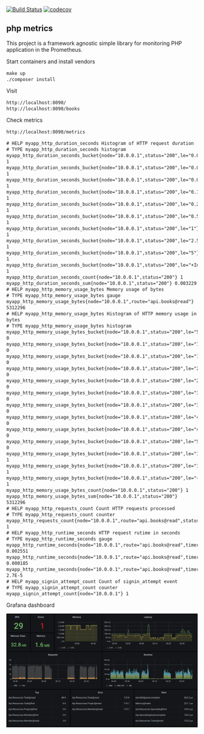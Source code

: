 [![Build Status](https://travis-ci.com/demidovich/php-metrics.svg?branch=master)](https://travis-ci.com/demidovich/php-metrics) [![codecov](https://codecov.io/gh/demidovich/php-metrics/branch/master/graph/badge.svg)](https://codecov.io/gh/demidovich/php-metrics)

## php metrics

This project is a framework agnostic simple library for monitoring PHP application in the Prometheus. 

Start containers and install vendors

```
make up
./composer install
```

Visit

```
http://localhost:8090/
http://localhost:8090/books
```

Check metrics

```
http://localhost:8090/metrics
```

```
# HELP myapp_http_duration_seconds Histogram of HTTP request duration
# TYPE myapp_http_duration_seconds histogram
myapp_http_duration_seconds_bucket{node="10.0.0.1",status="200",le="0.01"} 1
myapp_http_duration_seconds_bucket{node="10.0.0.1",status="200",le="0.025"} 1
myapp_http_duration_seconds_bucket{node="10.0.0.1",status="200",le="0.05"} 1
myapp_http_duration_seconds_bucket{node="10.0.0.1",status="200",le="0.1"} 1
myapp_http_duration_seconds_bucket{node="10.0.0.1",status="200",le="0.25"} 1
myapp_http_duration_seconds_bucket{node="10.0.0.1",status="200",le="0.5"} 1
myapp_http_duration_seconds_bucket{node="10.0.0.1",status="200",le="1"} 1
myapp_http_duration_seconds_bucket{node="10.0.0.1",status="200",le="2.5"} 1
myapp_http_duration_seconds_bucket{node="10.0.0.1",status="200",le="5"} 1
myapp_http_duration_seconds_bucket{node="10.0.0.1",status="200",le="+Inf"} 1
myapp_http_duration_seconds_count{node="10.0.0.1",status="200"} 1
myapp_http_duration_seconds_sum{node="10.0.0.1",status="200"} 0.003229
# HELP myapp_http_memory_usage_bytes Memory usage of bytes
# TYPE myapp_http_memory_usage_bytes gauge
myapp_http_memory_usage_bytes{node="10.0.0.1",route="api.books@read"} 5312296
# HELP myapp_http_memory_usage_bytes Histogram of HTTP memory usage in bytes
# TYPE myapp_http_memory_usage_bytes histogram
myapp_http_memory_usage_bytes_bucket{node="10.0.0.1",status="200",le="524288"} 0
myapp_http_memory_usage_bytes_bucket{node="10.0.0.1",status="200",le="1048576"} 0
myapp_http_memory_usage_bytes_bucket{node="10.0.0.1",status="200",le="1572864"} 0
myapp_http_memory_usage_bytes_bucket{node="10.0.0.1",status="200",le="2097152"} 0
myapp_http_memory_usage_bytes_bucket{node="10.0.0.1",status="200",le="2621440"} 0
myapp_http_memory_usage_bytes_bucket{node="10.0.0.1",status="200",le="3145728"} 0
myapp_http_memory_usage_bytes_bucket{node="10.0.0.1",status="200",le="3670016"} 0
myapp_http_memory_usage_bytes_bucket{node="10.0.0.1",status="200",le="4194304"} 0
myapp_http_memory_usage_bytes_bucket{node="10.0.0.1",status="200",le="4718592"} 0
myapp_http_memory_usage_bytes_bucket{node="10.0.0.1",status="200",le="5242880"} 0
myapp_http_memory_usage_bytes_bucket{node="10.0.0.1",status="200",le="10485760"} 1
myapp_http_memory_usage_bytes_bucket{node="10.0.0.1",status="200",le="15728640"} 1
myapp_http_memory_usage_bytes_bucket{node="10.0.0.1",status="200",le="+Inf"} 1
myapp_http_memory_usage_bytes_count{node="10.0.0.1",status="200"} 1
myapp_http_memory_usage_bytes_sum{node="10.0.0.1",status="200"} 5312296
# HELP myapp_http_requests_count Count HTTP requests processed
# TYPE myapp_http_requests_count counter
myapp_http_requests_count{node="10.0.0.1",route="api.books@read",status="200"} 1
# HELP myapp_http_runtime_seconds HTTP request rutime in seconds
# TYPE myapp_http_runtime_seconds gauge
myapp_http_runtime_seconds{node="10.0.0.1",route="api.books@read",timer="mongo"} 0.002551
myapp_http_runtime_seconds{node="10.0.0.1",route="api.books@read",timer="php"} 0.000185
myapp_http_runtime_seconds{node="10.0.0.1",route="api.books@read",timer="php_init"} 2.7E-5
# HELP myapp_signin_attempt_count Count of signin_attempt event
# TYPE myapp_signin_attempt_count counter
myapp_signin_attempt_count{node="10.0.0.1"} 1
```

Grafana dashboard

![Grafana dashboard](https://github.com/demidovich/php-metrics/blob/master/grafana/dashboard.png)
